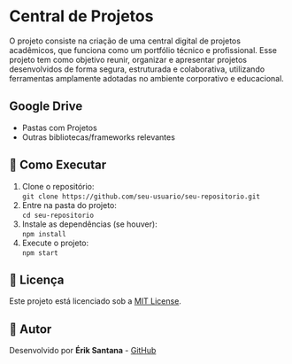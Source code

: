 </head>
<body>

  <h1>Central de Projetos</h1>
  <p>O projeto consiste na criação de uma central digital de projetos acadêmicos, que funciona como um portfólio técnico e profissional. Esse projeto tem como objetivo reunir, organizar e apresentar projetos desenvolvidos de forma segura, estruturada e colaborativa, utilizando ferramentas amplamente adotadas no ambiente corporativo e educacional.</p>

  <h2>Google Drive</h2>
  <ul>
    <li>Pastas com Projetos</li>
    <li>Outras bibliotecas/frameworks relevantes</li>
  </ul>

  <h2>🚀 Como Executar</h2>
  <ol>
    <li>Clone o repositório:<br><code>git clone https://github.com/seu-usuario/seu-repositorio.git</code></li>
    <li>Entre na pasta do projeto:<br><code>cd seu-repositorio</code></li>
    <li>Instale as dependências (se houver):<br><code>npm install</code></li>
    <li>Execute o projeto:<br><code>npm start</code></li>
  </ol>

  <h2>📄 Licença</h2>
  <p>Este projeto está licenciado sob a <a href="https://opensource.org/licenses/MIT" target="_blank">MIT License</a>.</p>

  <h2>👤 Autor</h2>
  <p>Desenvolvido por <strong>Érik Santana</strong> - <a href="https://github.com/Erikitzz" target="_blank">GitHub</a></p>

</body>
</html>
